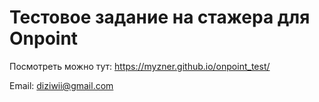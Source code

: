 # Тестовое задание на стажера для Onpoint 
Посмотреть можно тут: https://myzner.github.io/onpoint_test/ 

Email: diziwii@gmail.com
